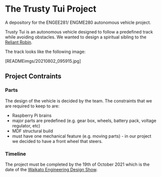 # The Trusty Tui Project
A depository for the ENGEE281/ ENGME280 autonomous vehicle project.

Trusty Tui is an autonomous vehicle designed to follow a predefined track while avoiding obstacles. We wanted to design a spiritual sibling to the [Reliant Robin](https://www.youtube.com/watch?v=QQh56geU0X8). 

The track looks like the following image:

[READMEimgs/20210802_095915.jpg]

## Project Contraints

### Parts

The design of the vehicle is decided by the team. The constraints that we are required to keep to are:
- Raspberry Pi brains
- major parts are predefined (e.g. gear box, wheels, battery pack, voltage regulator, etc)
- MDF structural build
- must have one mechanical feature (e.g. moving parts) - in our project we decided to have a front wheel that steers.

### Timeline

The project must be completed by the 19th of October 2021 which is the date of the [Waikato Engineering Design Show](https://eng.waikato.ac.nz/study/engineering-design-show).
